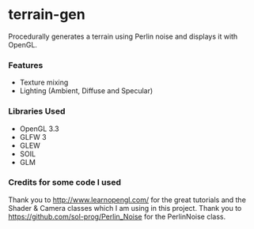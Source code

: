 # terrain-gen
Procedurally generates a terrain using Perlin noise and displays it with OpenGL.

### Features
* Texture mixing
* Lighting (Ambient, Diffuse and Specular)


### Libraries Used
* OpenGL 3.3
* GLFW 3
* GLEW
* SOIL
* GLM

### Credits for some code I used
Thank you to http://www.learnopengl.com/ for the great tutorials and the Shader & Camera classes which I am using in this project.
Thank you to https://github.com/sol-prog/Perlin_Noise for the PerlinNoise class.
